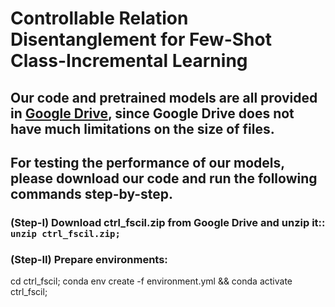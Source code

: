 # Controllable Relation Disentanglement for Few-Shot Class-Incremental Learning

## Our code and pretrained models are all provided in [Google Drive](https://drive.google.com/drive/folders/1AH2VF4bbn7a3jQFiO3LAmbSp7NVBosAo?usp=sharing), since Google Drive does not have much limitations on the size of files.  

## For testing the performance of our models, please download our code and run the following commands step-by-step.  
### (Step-I) Download ctrl_fscil.zip from Google Drive and unzip it:: `unzip ctrl_fscil.zip;`
### (Step-II) Prepare environments:
cd ctrl_fscil;
conda env create -f environment.yml && conda activate ctrl_fscil;


